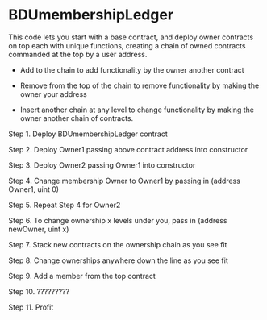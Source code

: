 # BDUmembershipLedger

This code lets you start with a base contract, and deploy owner contracts on top each with unique functions, creating a chain of owned contracts commanded at the top by a user address. 

- Add to the chain to add functionality by the owner another contract

- Remove from the top of the chain to remove functionality by making the owner your address

- Insert another chain at any level to change functionality by making the owner another chain of contracts.  






Step 1. Deploy BDUmembershipLedger contract

Step 2. Deploy Owner1 passing above contract address into constructor

Step 3. Deploy Owner2 passing Owner1 into constructor

Step 4. Change membership Owner to Owner1 by passing in (address Owner1, uint 0)

Step 5. Repeat Step 4 for Owner2

Step 6. To change ownership x levels under you, pass in (address newOwner, uint x) 

Step 7. Stack new contracts on the ownership chain as you see fit 

Step 8. Change ownerships anywhere down the line as you see fit

Step 9. Add a member from the top contract

Step 10. ?????????  

Step 11. Profit
